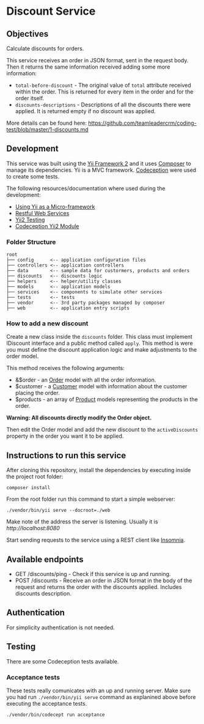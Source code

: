 # Discount Service



## Objectives

Calculate discounts for orders.

This service receives an order in JSON format, sent in the request body.
Then it returns the same information received adding some more information:
* `total-before-discount` - The original value of `total` attribute received within the order. This is returned for every item in the order and for the order itself.
* `discounts-descriptions` - Descriptions of all the discounts there were applied. It is returned empty if no discount was applied.

More details can be found here: https://github.com/teamleadercrm/coding-test/blob/master/1-discounts.md



## Development

This service was built using the [Yii Framework 2](https://www.yiiframework.com/) and it uses [Composer](https://getcomposer.org/) to manage its dependencies. Yii is a MVC framework.
[Codeception](https://codeception.com/) were used to create some tests.

The following resources/documentation where used during the development:
* [Using Yii as a Micro-framework](https://www.yiiframework.com/doc/guide/2.0/en/tutorial-yii-as-micro-framework)
* [Restful Web Services](https://www.yiiframework.com/doc/guide/2.0/en/rest-quick-start)
* [Yii2 Testing](https://www.yiiframework.com/doc/guide/2.0/en/test-overview)
* [Codeception Yii2 Module](https://codeception.com/docs/modules/Yii2)

### Folder Structure
```
root
├── config      <-- application configuration files
├── controllers <-- application controllers
├── data        <-- sample data for custormers, products and orders
├── discounts   <-- discounts logic
├── helpers     <-- helper/utility classes
├── models      <-- application models
├── services    <-- components to simulate other services
├── tests       <-- tests
├── vendor      <-- 3rd party packages managed by composer
├── web         <-- application entry scripts
```

### How to add a new discount

Create a new class inside the `discounts` folder. This class must implement IDiscount interface
and a public method called `apply`. This method is were you must define the discount application
logic and make adjustments to the order model.

This method receives the following arguments:

* &$order - an [Order](models/Order.php) model with all the order information.
* $customer - a [Customer](models/Customer.php) model with information about the customer placing the order.
* $products - an array of [Product](models/Product.php) models representing the products in the order.

**Warning: All discounts directly modify the Order object.**

Then edit the Order model and add the new discount to the `activeDiscounts` property
in the order you want it to be applied.


## Instructions to run this service

After cloning this repository, install the dependencies by executing inside the project root folder:

    composer install

From the root folder run this command to start a simple webserver:

    ./vendor/bin/yii serve --docroot=./web

Make note of the address the server is listening. Usually it is *http://localhost:8080*

Start sending requests to the service using a REST client like [Insomnia](https://insomnia.rest/).



## Available endpoints

* GET /discounts/ping - Check if this service is up and running.
* POST /discounts - Receive an order in JSON format in the body of the request and returns the order with the discounts applied. Includes discounts description.



## Authentication

For simplicity authentication is not needed.



## Testing

There are some Codeception tests available.

### Acceptance tests

These tests really comunicates with an up and running server. Make sure you had run `./vendor/bin/yii serve` command as explanined above before executing the acceptance tests.

    ./vendor/bin/codecept run acceptance
